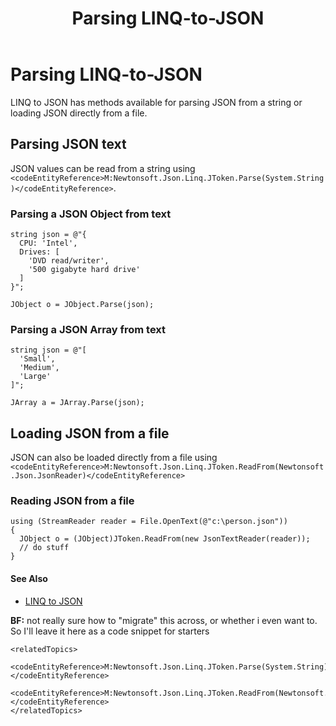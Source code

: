﻿---
title: Parsing LINQ-to-JSON
layout: default
---

# Parsing LINQ-to-JSON

LINQ to JSON has methods available for parsing JSON from a string or loading JSON directly from a file.
    
## Parsing JSON text
      
JSON values can be read from a string using  `<codeEntityReference>M:Newtonsoft.Json.Linq.JToken.Parse(System.String)</codeEntityReference>`.

### Parsing a JSON Object from text
<!-- import LinqToJsonCreateParse -->
```
string json = @"{
  CPU: 'Intel',
  Drives: [
    'DVD read/writer',
    '500 gigabyte hard drive'
  ]
}";

JObject o = JObject.Parse(json);
```

### Parsing a JSON Array from text
<!-- import LinqToJsonCreateParseArray -->
```
string json = @"[
  'Small',
  'Medium',
  'Large'
]";

JArray a = JArray.Parse(json);
```

## Loading JSON from a file

JSON can also be loaded directly from a file using `<codeEntityReference>M:Newtonsoft.Json.Linq.JToken.ReadFrom(Newtonsoft.Json.JsonReader)</codeEntityReference>`

### Reading JSON from a file
<!-- import LinqToJsonReadObject -->
```
using (StreamReader reader = File.OpenText(@"c:\person.json"))
{
  JObject o = (JObject)JToken.ReadFrom(new JsonTextReader(reader));
  // do stuff
}
```

#### See Also

 - [LINQ to JSON](linq-to-json.html)

**BF:** not really sure how to "migrate" this across, or whether i even want to. So I'll leave it here as a code snippet for starters

    <relatedTopics>
      <codeEntityReference>M:Newtonsoft.Json.Linq.JToken.Parse(System.String)</codeEntityReference>
      <codeEntityReference>M:Newtonsoft.Json.Linq.JToken.ReadFrom(Newtonsoft.Json.JsonReader)</codeEntityReference>
    </relatedTopics>